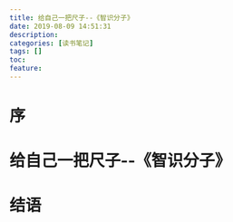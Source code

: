 ```yaml
---
title: 给自己一把尺子--《智识分子》
date: 2019-08-09 14:51:31
description: 
categories: [读书笔记]
tags: [] 
toc: 
feature: 
---
```

# 序
<!-- more -->

# 给自己一把尺子--《智识分子》

# 结语